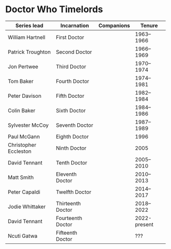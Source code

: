 # Doctor Who Timelords

| Series lead | Incarnation | Companions | Tenure |
|-------------|-------------|------------|--------|
| William Hartnell | First Doctor || 1963–1966 |
| Patrick Troughton | Second Doctor || 1966–1969 |
| Jon Pertwee | Third Doctor || 1970–1974 |
| Tom Baker | Fourth Doctor || 1974–1981 | 
| Peter Davison | Fifth Doctor || 1982–1984 |
| Colin Baker | Sixth Doctor || 1984–1986 |
| Sylvester McCoy | Seventh Doctor || 1987–1989 |
| Paul McGann | Eighth Doctor || 1996 | 
| Christopher Eccleston | Ninth Doctor || 2005 |
| David Tennant | Tenth Doctor || 2005–2010 | 
| Matt Smith | Eleventh Doctor || 2010–2013 | 
| Peter Capaldi | Twelfth Doctor || 2014–2017 |
| Jodie Whittaker | Thirteenth Doctor || 2018–2022 |
| David Tennant | Fourteenth Doctor || 2022-present |
| Ncuti Gatwa | Fifteenth Doctor || ??? |
